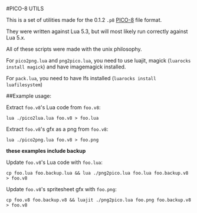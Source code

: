 #PICO-8 UTILS

This is a set of utilities made for the 0.1.2 `.p8` [PICO-8](http://www.lexaloffle.com/pico-8.php) file format.

They were written against Lua 5.3, but will most likely run correctly against Lua 5.x.

All of these scripts were made with the unix philosophy.

For `pico2png.lua` and `png2pico.lua`, you need to use luajit, magick (`luarocks install magick`) and have imagemagick installed.

For `pack.lua`, you need to have lfs installed (`luarocks install luafilesystem`)

##Example usage:

Extract `foo.v8`'s Lua code from `foo.v8`:

`lua ./pico2lua.lua foo.v8 > foo.lua`

Extract `foo.v8`'s gfx as a png from `foo.v8`:

`lua ./pico2png.lua foo.v8 > foo.png`

__these examples include backup__

Update `foo.v8`'s Lua code with `foo.lua`:

`cp foo.lua foo.backup.lua && lua ./png2pico.lua foo.lua foo.backup.v8 > foo.v8`

Update `foo.v8`'s spritesheet gfx with `foo.png`:

`cp foo.v8 foo.backup.v8 && luajit ./png2pico.lua foo.png foo.backup.v8 > foo.v8`
